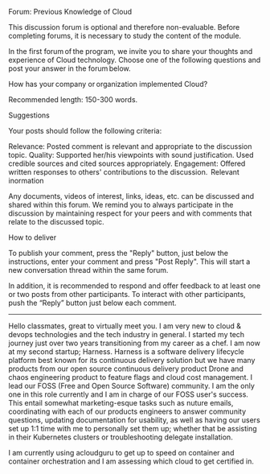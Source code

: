 Forum: Previous Knowledge of Cloud 

This discussion forum is optional and therefore non-evaluable. Before completing  forums, it is necessary to study the content of the module. 

In the first forum of the program, we invite you to share your thoughts and experience of Cloud technology. Choose one of the following questions and post your answer in the forum below. 


How has your company or organization implemented Cloud?   

Recommended length: 150-300 words.  

Suggestions

Your posts should follow the following criteria:  

Relevance: Posted comment is relevant and appropriate to the discussion topic. 
Quality: Supported her/his viewpoints with sound justification. Used credible sources and cited sources appropriately. 
Engagement: Offered written responses to others' contributions to the discussion. 
Relevant inormation

Any documents, videos of interest, links, ideas, etc. can be discussed and shared within this forum. We remind you to always participate in the discussion by maintaining respect for your peers and with comments that relate to the discussed topic.  

How to deliver

To publish your comment, press the "Reply" button, just below the instructions, enter your comment and press "Post Reply". This will start a new conversation thread within the same forum. 

In addition, it is recommended to respond and offer feedback to at least one or two posts from other participants. To interact with other participants, push the “Reply” button just below each comment.  


-----

Hello classmates, great to virtually meet you. I am very new to cloud & devops technologies and the tech industry in general. I started my tech journey just over two years transitioning from my career as a chef. I am now at my second startup; Harness. Harness is a software delivery lifecycle platform best known for its continuous delivery solution but we have many products from our open source continuous delivery product Drone and chaos engineering product to feature flags and cloud cost management.  I lead our FOSS (Free and Open Source Software) community. I am the only one in this role currently and I am in charge of our FOSS user's success. This entail somewhat marketing-esque tasks such as nuture emails, coordinating with each of our products engineers to answer community questions, updating documentation for usability, as well as having our users set up 1:1 time with me to personally set them up; whether that be assisting in their Kubernetes clusters or troubleshooting delegate installation. 

I am currently using acloudguru to get up to speed on container and container orchestration and I am assessing which cloud to get certified in. 
